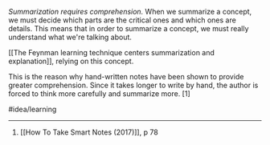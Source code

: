 *Summarization requires comprehension.* When we summarize a concept, we must decide which parts are the critical ones and which ones are details. This means that in order to summarize a concept, we must really understand what we're talking about. 

[[The Feynman learning technique centers summarization and explanation]], relying on this concept.

This is the reason why hand-written notes have been shown to provide greater comprehension. Since it takes longer to write by hand, the author is forced to think more carefully and summarize more. [1]

#idea/learning 

---
1. [[How To Take Smart Notes (2017)]], p 78